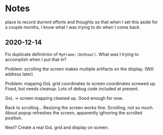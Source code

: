 # Notes

place to record durrent efforts and thoughts so that when I set this aside for a couple months, I know what I was trying to do when I come back.

## 2020-12-14

Fix duplicate definitrion of `MyFrame::OnShow()`. What was I trying to accomplish when I put that in?

Problem: scrolling the screen makes multiple artifacts on the display. (Will address later)

Problem: mapping GoL grid coordinates to screen coordinates screwed up. Fixed, but needs cleanup. Lots of debug code included at present.

GoL -> screen mapping cleaned up. Good enough for now.

Back to scrolling... Resizing the screen works fine. Scrolling, not so much. About popup refreshes the screen, apparently igfnoring the scrolled position.

Next? Create a real GoL grid and display on screen.